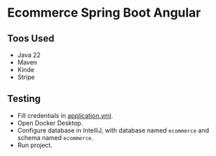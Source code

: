 # Ecommerce Spring Boot Angular

## Toos Used

- Java 22
- Maven
- Kinde
- Stripe

## Testing

- Fill credentials in [application.yml](src/main/resources/application.yml).
- Open Docker Desktop.
- Configure database in IntelliJ, with database named `ecommerce` and schema named `ecommerce`.
- Run project.
